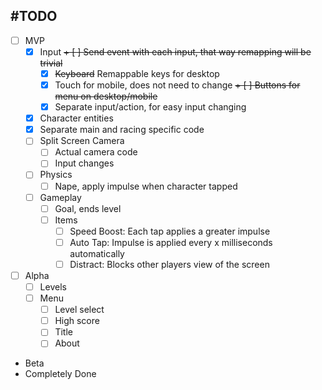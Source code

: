 #TODO
-----

* [ ] MVP
    - [x] Input
        ~~+ [ ] Send event with each input, that way remapping will be trivial~~
        + [x] ~~Keyboard~~ Remappable keys for desktop
        + [x] Touch for mobile, does not need to change
        ~~+ [ ] Buttons for menu on desktop/mobile~~
        + [x] Separate input/action, for easy input changing
    - [x] Character entities
    - [x] Separate main and racing specific code
    - [ ] Split Screen Camera
        + [ ] Actual camera code      
        + [ ] Input changes
    - [ ] Physics
        + [ ] Nape, apply impulse when character tapped
    - [ ] Gameplay
        + [ ] Goal, ends level
        + [ ] Items
            * [ ] Speed Boost: Each tap applies a greater impulse
            * [ ] Auto Tap: Impulse is applied every x milliseconds automatically
            * [ ] Distract: Blocks other players view of the screen
* [ ] Alpha
    - [ ] Levels
    - [ ] Menu
        + [ ] Level select
        + [ ] High score
        + [ ] Title
        + [ ] About
* Beta
* Completely Done